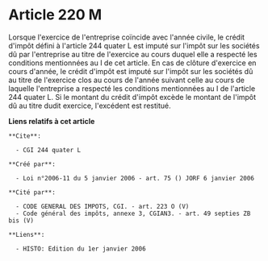 # Article 220 M

Lorsque l'exercice de l'entreprise coïncide avec l'année civile, le crédit d'impôt défini à l'article 244 quater L est imputé
sur l'impôt sur les sociétés dû par l'entreprise au titre de l'exercice au cours duquel elle a respecté les conditions
mentionnées au I de cet article. En cas de clôture d'exercice en cours d'année, le crédit d'impôt est imputé sur l'impôt sur
les sociétés dû au titre de l'exercice clos au cours de l'année suivant celle au cours de laquelle l'entreprise a respecté
les conditions mentionnées au I de l'article 244 quater L. Si le montant du crédit d'impôt excède le montant de l'impôt dû au
titre dudit exercice, l'excédent est restitué.

**Liens relatifs à cet article**

	**Cite**:

	  - CGI 244 quater L

	**Créé par**:

	  - Loi n°2006-11 du 5 janvier 2006 - art. 75 () JORF 6 janvier 2006

	**Cité par**:

	  - CODE GENERAL DES IMPOTS, CGI. - art. 223 O (V)
	  - Code général des impôts, annexe 3, CGIAN3. - art. 49 septies ZB bis (V)

	**Liens**:

	  - HISTO: Edition du 1er janvier 2006
